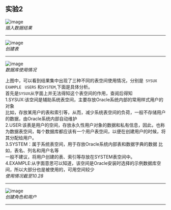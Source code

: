 ## 实验2
![image](https://github.com/pyfppp/Oracle/blob/master/test2/insert.png)
<br>_插入数据结果_<br>

---
![image](https://github.com/pyfppp/Oracle/blob/master/test2/table.png)
<br>_创建表_<br>

---
![image](https://github.com/pyfppp/Oracle/blob/master/test2/useage.png)
<br>_数据库使用情况_<br>

上图中，可以看到结果集中出现了三种不同的表空间使用情况，分别是``` SYSUX``` ```EXAMPLE ``` ```USERS``` 和```SYSTEM```,下面是具体分析。<br>
首先是```SYSUX```从字面上并无法得知这个表空间的作用，查阅后得知<br>
1.SYSUX:该空间是辅助系统表空间，主要存放Oracle系统内部的常用样式用户的对象<br>
比如，存放某用户的表和索引等，从而，减少系统表空间的负荷，一般不存储用户的数据，由Oracle系统内部自动维护<br>
2.USER:该表是用户的空间，存放永久性用户对象的数据和私有信息，因此，也称为数据表空间，每个数据库都应该有一个用户表空间，以便在创建用户的时候，将其分配给用户。<br>
3.SYSTEM：属于系统表空间，用于存放Oracle系统内部表和数据字典的数据
比如，表名、列名和用户名等<br>
一般不建议，将用户创建的表、索引等存放在SYSTEM表空间中。<br>
4.EXAMPLE:从字面意思可以知道，该空间是Oracle安装时选择的示例数据库空间，所以大部分也是被使用的，可用空间较少<br>
_使用情况截至10.28_

---
![image](https://github.com/pyfppp/Oracle/blob/master/test2/user%26role.png)
<br>_创建角色和用户_<br>

---

